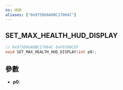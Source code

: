 ```yaml
---
ns: HUD
aliases: ["0x975D66A0BC17064C"]
---
```

## SET_MAX_HEALTH_HUD_DISPLAY

```c
// 0x975D66A0BC17064C 0xF07D8CEF
void SET_MAX_HEALTH_HUD_DISPLAY(int p0);
```

## 參數
* **p0**: 

